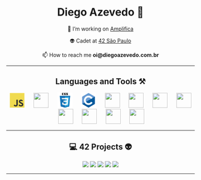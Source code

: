 <h1 align="center">Diego Azevedo 🙂</h1>

<p align="center">🔭 I’m working on <a href="https://www.amplifica.me/">Amplifica</a></p>

<p align="center">👽 Cadet at <a href="https://www.42sp.org.br/">42 São Paulo</a></p>


<p align="center">📫 How to reach me <strong>oi@diegoazevedo.com.br</strong></p>

---

<h2 align="center">Languages and Tools ⚒️</h2>
<div align="center" color="transparent">
<img src="https://raw.githubusercontent.com/devicons/devicon/master/icons/javascript/javascript-original.svg"width="40" height="40"/>&nbsp&nbsp&nbsp&nbsp&nbsp
<img src="https://user-images.githubusercontent.com/26748277/167856661-4d7efabe-038f-449a-9734-76174f386926.png" width="40" height="40"/>&nbsp&nbsp&nbsp&nbsp&nbsp
<img src="https://raw.githubusercontent.com/devicons/devicon/master/icons/css3/css3-original-wordmark.svg"width="40" height="40"/>&nbsp&nbsp&nbsp&nbsp&nbsp
<img src="https://raw.githubusercontent.com/devicons/devicon/master/icons/c/c-original.svg"width="40" height="40"/>&nbsp&nbsp&nbsp&nbsp&nbsp
<img src="https://user-images.githubusercontent.com/26748277/167855717-a03b55bc-4d54-43a5-ab24-f9d826ff1d6f.png" width="40" height="40"/>&nbsp&nbsp&nbsp&nbsp&nbsp
<img src="https://user-images.githubusercontent.com/26748277/167855038-a98138c9-4b77-476c-b5da-971af5724332.png" width="40" height="40"/>&nbsp&nbsp&nbsp&nbsp&nbsp
<img src="https://user-images.githubusercontent.com/26748277/167855323-68faa9b1-538e-4787-a900-917849664d90.png" width="40" height="40"/>&nbsp&nbsp&nbsp&nbsp&nbsp
<img src="https://user-images.githubusercontent.com/26748277/167856140-89ccf383-2a75-4449-ae28-422ea9b51ad0.png" width="40" height="40"/>&nbsp&nbsp&nbsp&nbsp&nbsp
<img src="https://user-images.githubusercontent.com/26748277/167856211-5cfc8a21-b237-4587-afd1-35e37ad2504b.png" width="40" height="40"/>&nbsp&nbsp&nbsp&nbsp&nbsp
<img src="https://user-images.githubusercontent.com/26748277/167854436-618493ca-3a32-4fce-84b3-2e8972c763ea.png" width="40" height="40"/>&nbsp&nbsp&nbsp&nbsp&nbsp
<img src="https://user-images.githubusercontent.com/26748277/167856236-1527f09c-45b6-4649-8fea-1831933961f8.png" width="40" height="40"/>&nbsp&nbsp&nbsp&nbsp&nbsp
<img src="https://user-images.githubusercontent.com/26748277/167855533-a987e06d-c965-4fca-817b-5b0399c3f47a.png" width="40" height="40"/>&nbsp&nbsp&nbsp&nbsp&nbsp
</div>

---

<h2 align="center">💻 42 Projects 👽</h2>
<div align="center"> 
<img margin-top="1000px"src="https://user-images.githubusercontent.com/26748277/167853312-df10387d-7826-43a6-8b08-51984562f7b8.png">
<img src="https://user-images.githubusercontent.com/26748277/167853340-217f2a5e-6b39-44e4-8ce9-351dd8f83a37.png">
<img src="https://user-images.githubusercontent.com/26748277/167853363-1551aadc-3c53-4d72-83ad-c647ea65a92f.png">
<img src="https://user-images.githubusercontent.com/26748277/167853390-c200bd84-5471-436a-a257-ec92b58c9b30.png">
<img src="https://user-images.githubusercontent.com/26748277/167853456-b5520d66-d705-471c-846b-d0107adb4c1a.png">
</div>

---
